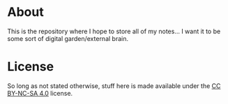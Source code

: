 # About
This is the repository where I hope to store all of my notes... I want it to be some sort of digital garden/external brain.

# License
So long as not stated otherwise, stuff here is made available under the [CC BY-NC-SA 4.0](https://creativecommons.org/licenses/by-nc-sa/4.0/) license.
